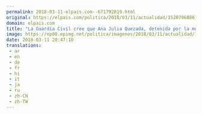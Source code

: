 ```yaml
---
permalink: 2018-03-11-elpais.com--671792019.html
original: https://elpais.com/politica/2018/03/11/actualidad/1520796886_863534.html#?ref=rss&format=simple&link=link
domain: elpais.com
title: "La Guardia Civil cree que Ana Julia Quezada, detenida por la muerte de Gabriel, actuó sola"
image: https://ep00.epimg.net/politica/imagenes/2018/03/11/actualidad/1520796886_863534_1520798346_rrss_normal.jpg
date: 2018-03-11 20:47:10
translations: 
 - ar
 - en
 - de
 - fr
 - hi
 - it
 - ja
 - ru
 - zh-CN
 - zh-TW
---
```


